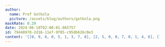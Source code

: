 ```yaml
---
author:
  name: Prof Gotkola
  picture: /assets/blog/authors/gotkola.png
maskRate: 0.29
date: 2024-06-18T02:00:01.865757
id: 79440978-2d16-11ef-9f85-c95db626c0e3
content: '[[0, 9, 6, 0, 5, 1, 3, 7, 8], [2, 5, 0, 0, 7, 0, 1, 4, 6], [1, 7, 8, 4, 3, 6, 5, 2, 9], [8, 3, 0, 0, 4, 9, 0, 0, 7], [6, 0, 7, 0, 2, 3, 0, 8, 0], [9, 2, 1, 6, 0, 7, 4, 3, 5], [0, 6, 0, 7, 1, 4, 0, 5, 2], [7, 8, 2, 3, 0, 5, 0, 1, 4], [0, 0, 4, 8, 0, 2, 0, 9, 3]]'
---
```

